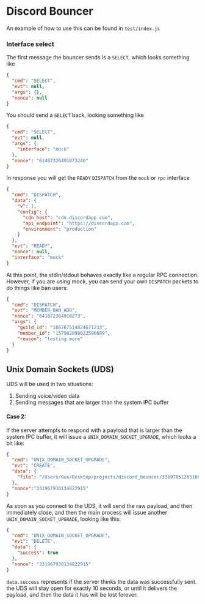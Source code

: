 # Discord Bouncer
An example of how to use this can be found in `test/index.js`

### Interface select
The first message the bouncer sends is a `SELECT`, which looks something like
```json
{
  "cmd": "SELECT",
  "evt": null,
  "args": {},
  "nonce": null
}
```

You should send a `SELECT` back, looking something like
```json
{
  "cmd": "SELECT",
  "evt": null,
  "args": {
    "interface": "mock"
  },
  "nonce": "61487326491873246"
}
```

In response you will get the `READY` `DISPATCH` from the `mock` or `rpc` interface

```json
{
  "cmd": "DISPATCH",
  "data": {
    "v": 1,
    "config": {
      "cdn_host": "cdn.discordapp.com",
      "api_endpoint": "https://discordapp.com",
      "environment": "production"
    }
  },
  "evt": "READY",
  "nonce": null,
  "interface": "mock"
}
```

At this point, the stdin/stdout behaves exactly like a regular RPC connection. However, if you are using mock, you can send your own `DISPATCH` packets to do things like ban users:
```json
{
  "cmd": "DISPATCH",
  "evt": "MEMBER_BAN_ADD",
  "nonce": "641872364918273",
  "args": {
    "guild_id": "188767514824671233",
    "member_id": "157982098022596609",
    "reason": "testing more"
  }
}
```

## Unix Domain Sockets (UDS)

UDS will be used in two situations:
1. Sending voice/video data
2. Sending messages that are larger than the system IPC buffer

#### Case 2:
If the server attempts to respond with a payload that is larger than the system IPC buffer, it will issue a `UNIX_DOMAIN_SOCKET_UPGRADE`, which looks a bit like:
```json
{
  "cmd": "UNIX_DOMAIN_SOCKET_UPGRADE",
  "evt": "CREATE",
  "data": {
    "file": "/Users/Gus/Desktop/projects/discord_bouncer/331970512651681792.sock"
  },
  "nonce":"331967930134822915"
}
```
As soon as you connect to the UDS, it will send the raw payload, and then immediately close, and then the main process will issue another `UNIX_DOMAIN_SOCKET_UPGRADE`, looking like this:
```json
{
  "cmd": "UNIX_DOMAIN_SOCKET_UPGRADE",
  "evt": "DELETE",
  "data": {
    "success": true
  },
  "nonce": "331967930134822915"
}
```
`data.success` represents if the server thinks the data was successfully sent.
the UDS will stay open for exactly 10 seconds, or until it delivers the payload, and then the data it has will be lost forever.

